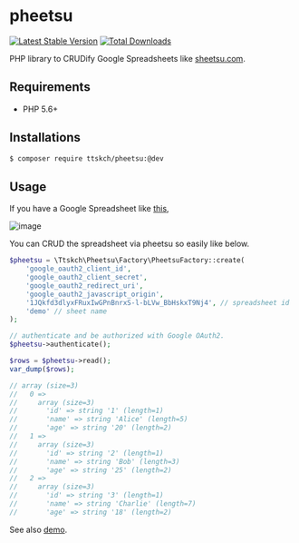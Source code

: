 # pheetsu

[![Latest Stable Version](https://poser.pugx.org/ttskch/pheetsu/v/stable)](https://packagist.org/packages/ttskch/pheetsu)
[![Total Downloads](https://poser.pugx.org/ttskch/pheetsu/downloads)](https://packagist.org/packages/ttskch/pheetsu)

PHP library to CRUDify Google Spreadsheets like [sheetsu.com](https://sheetsu.com).

## Requirements

- PHP 5.6+

## Installations

```bash
$ composer require ttskch/pheetsu:@dev
```

## Usage

If you have a Google Spreadsheet like [this](https://docs.google.com/spreadsheets/d/1JQkfd3dlyxFRuxIwGPnBnrxS-l-bLVw_BbHskxT9Nj4/edit#gid=0),

![image](https://user-images.githubusercontent.com/4360663/31042852-2c4fca34-a5ec-11e7-83e0-b048ed3fe3c8.png)

You can CRUD the spreadsheet via pheetsu so easily like below.

```php
$pheetsu = \Ttskch\Pheetsu\Factory\PheetsuFactory::create(
    'google_oauth2_client_id',
    'google_oauth2_client_secret',
    'google_oauth2_redirect_uri',
    'google_oauth2_javascript_origin',
    '1JQkfd3dlyxFRuxIwGPnBnrxS-l-bLVw_BbHskxT9Nj4', // spreadsheet id
    'demo' // sheet name
);

// authenticate and be authorized with Google OAuth2.
$pheetsu->authenticate();

$rows = $pheetsu->read();
var_dump($rows);

// array (size=3)
//   0 => 
//     array (size=3)
//       'id' => string '1' (length=1)
//       'name' => string 'Alice' (length=5)
//       'age' => string '20' (length=2)
//   1 => 
//     array (size=3)
//       'id' => string '2' (length=1)
//       'name' => string 'Bob' (length=3)
//       'age' => string '25' (length=2)
//   2 => 
//     array (size=3)
//       'id' => string '3' (length=1)
//       'name' => string 'Charlie' (length=7)
//       'age' => string '18' (length=2)
```

See also [demo](demo).
